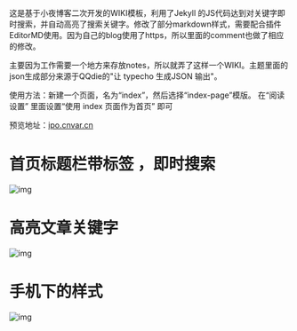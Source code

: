 这是基于小夜博客二次开发的WIKI模板，利用了Jekyll 的JS代码达到对关键字即时搜索，并自动高亮了搜索关键字。修改了部分markdown样式，需要配合插件EditorMD使用。因为自己的blog使用了https，所以里面的comment也做了相应的修改。

主要因为工作需要一个地方来存放notes，所以就弄了这样一个WIKI。主题里面的json生成部分来源于QQdie的"让 typecho 生成JSON 输出"。

使用方法：新建一个页面，名为“index”，然后选择“index-page”模版。 在“阅读设置” 里面设置“使用 index 页面作为首页” 即可

预览地址：[ipo.cnvar.cn](https://ipo.cnvar.cn)


# 首页标题栏带标签 ，即时搜索
![img](https://github.com/chinobing/cnvar.cn-Typecho-WIKI-Theme/raw/master/cnvar.gif)

# 高亮文章关键字
![img](https://github.com/chinobing/cnvar.cn-Typecho-WIKI-Theme/raw/master/highlight.gif)

# 手机下的样式
![img](https://github.com/chinobing/cnvar.cn-Typecho-WIKI-Theme/raw/master/mobile.gif)

